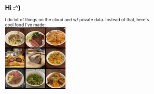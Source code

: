 ## Hi :^)

I do lot of things on the cloud and w/ private data. Instead of that, here's cool food I've made: <br>
<img src="food.jpeg" alt="drawing" width="200"/>
